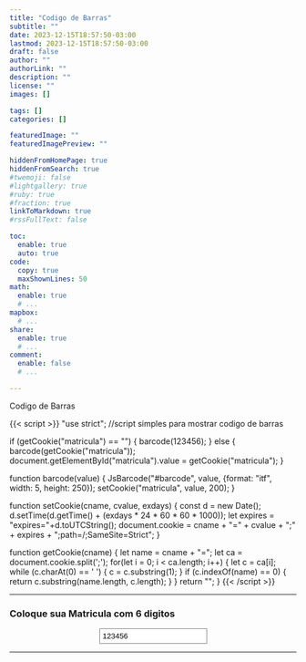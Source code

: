 ```yaml
---
title: "Codigo de Barras"
subtitle: ""
date: 2023-12-15T18:57:50-03:00
lastmod: 2023-12-15T18:57:50-03:00
draft: false
author: ""
authorLink: ""
description: ""
license: ""
images: []

tags: []
categories: []

featuredImage: ""
featuredImagePreview: ""

hiddenFromHomePage: true
hiddenFromSearch: true
#twemoji: false
#lightgallery: true
#ruby: true
#fraction: true
linkToMarkdown: true
#rssFullText: false

toc:
  enable: true
  auto: true
code:
  copy: true
  maxShownLines: 50
math:
  enable: true
  # ...
mapbox:
  # ...
share:
  enable: true
  # ...
comment:
  enable: false
  # ...

---
```


Codigo de Barras
<!--more-->
<script src="https://cdn.jsdelivr.net/npm/jsbarcode@3.11.0/dist/JsBarcode.all.min.js"></script>

{{< script >}}
"use strict";
//script simples para mostrar codigo de barras

if (getCookie("matricula") == "") {
    barcode(123456);
} else {
    barcode(getCookie("matricula"));
    document.getElementById("matricula").value = getCookie("matricula");
}

function barcode(value) {
    JsBarcode("#barcode", value, {format: "itf", width: 5, height: 250});
    setCookie("matricula", value, 200);
}

function setCookie(cname, cvalue, exdays) {
  const d = new Date();
  d.setTime(d.getTime() + (exdays * 24 * 60 * 60 * 1000));
  let expires = "expires="+d.toUTCString();
  document.cookie = cname + "=" + cvalue + ";" + expires + ";path=/;SameSite=Strict";
}

function getCookie(cname) {
  let name = cname + "=";
  let ca = document.cookie.split(';');
  for(let i = 0; i < ca.length; i++) {
    let c = ca[i];
    while (c.charAt(0) == ' ') {
      c = c.substring(1);
    }
    if (c.indexOf(name) == 0) {
      return c.substring(name.length, c.length);
    }
  }
  return "";
}
{{< /script >}}

-------------------------------------

### Coloque sua Matricula com 6 digitos
<center><input type="text" value="123456" id="matricula" onKeyUp="barcode(this.value);" style="border: 1px solid gray;padding: 5px!important;"/>
<hr>

<img id="barcode" width="80%"/></center>
